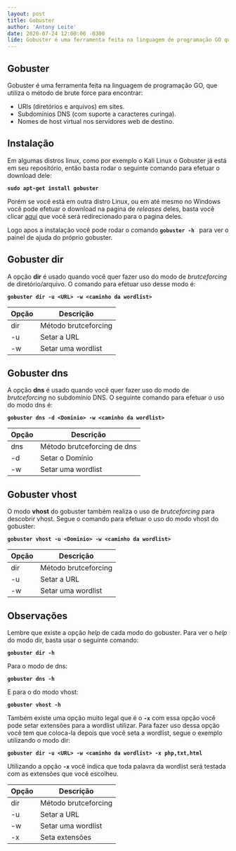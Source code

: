 ```yaml
---
layout: post
title: Gobuster
author: 'Antony Leite'
date: 2020-07-24 12:00:00 -0300
lide: Gobuster é uma ferramenta feita na linguagem de programação GO que utiliza o método de brutceforcing de URL, Subdomínios DNS e VHOSTS. Nesse post você terá uma breve introdução a essa ferramenta.
---
```


## Gobuster

Gobuster é uma ferramenta feita na linguagem de programação GO, que utiliza o método de brute force para encontrar:

 - URIs (diretórios e arquivos) em sites.
 - Subdomínios DNS (com suporte a caracteres curinga).
 - Nomes de host virtual nos servidores web de destino.

## Instalação

Em algumas distros linux, como por exemplo o Kali Linux o Gobuster já está em seu repositório, então basta rodar o seguinte comando para efetuar o download dele:

**`sudo apt-get install gobuster`**

Porém se você está em outra distro Linux, ou em até mesmo no Windows você pode efetuar o download na pagina de *releases* deles, basta você clicar [aqui](https://github.com/OJ/gobuster/releases) que você será redirecionado para o pagina deles.

Logo apos a instalação você pode rodar o comando **`gobuster -h `** para ver o painel de ajuda do próprio gobuster.

## Gobuster dir

A opção **dir** é usado quando você quer fazer uso do modo de *brutceforcing* de diretório/arquivo. O comando para efetuar uso desse modo é:

**`gobuster dir -u <URL> -w <caminho da wordlist>`**

<table class="table">
  <thead>
    <tr>
      <th scope="col">Opção</th>
      <th scope="col">Descrição</th>
    </tr>
  </thead>
  <tbody>
    <tr>
      <td>dir</td>
      <td>Método brutceforcing</td>
    </tr>
    <tr>
      <td>-u</td>
      <td>Setar a URL</td>
    </tr>
    <tr>
      <td>-w</td>
      <td>Setar uma wordlist</td>
    </tr>
  </tbody>
</table>

## Gobuster dns

A opção **dns** é usado quando você quer fazer uso do modo de *brutceforcing* no subdomínio DNS. O seguinte comando para efetuar o uso do modo dns é:

**`gobuster dns -d <Dominio> -w <caminho da wordlist>`**

<table class="table">
  <thead>
    <tr>
      <th scope="col">Opção</th>
      <th scope="col">Descrição</th>
    </tr>
  </thead>
  <tbody>
    <tr>
      <td>dns</td>
      <td>Método brutceforcing de dns</td>
    </tr>
    <tr>
      <td>-d</td>
      <td>Setar o Domínio</td>
    </tr>
    <tr>
      <td>-w</td>
      <td>Setar uma wordlist</td>
    </tr>
  </tbody>
</table>

## Gobuster vhost

O modo **vhost** do gobuster também realiza o uso de *brutceforcing* para descobrir vhost. Segue o comando para efetuar o uso do modo vhost do gobuster: 

**`gobuster vhost -u <Dominio> -w <caminho da wordlist>`**

<table class="table">
  <thead>
    <tr>
      <th scope="col">Opção</th>
      <th scope="col">Descrição</th>
    </tr>
  </thead>
  <tbody>
    <tr>
      <td>dir</td>
      <td>Método brutceforcing</td>
    </tr>
    <tr>
      <td>-u</td>
      <td>Setar a URL</td>
    </tr>
    <tr>
      <td>-w</td>
      <td>Setar uma wordlist</td>
    </tr>
  </tbody>
</table>

## Observações

Lembre que existe a opção *help* de cada modo do gobuster. Para ver o *help* do modo dir, basta usar o seguinte comando:

**`gobuster dir -h`**

Para o modo de dns:

**`gobuster dns -h`**

E para o do modo vhost:

**`gobuster vhost -h`**

Também existe uma opção muito legal que é o **`-x`** com essa opção você pode setar extensões para a wordlist utilizar. Para fazer uso dessa opção você tem que coloca-la depois que você seta a wordlist, segue o exemplo utilizando o modo dir:

**`gobuster dir -u <URL> -w <caminho da wordlist> -x php,txt,html`**

Utilizando a opção **`-x`** você indica que toda palavra da wordlist será testada com as extensões que você escolheu.

<table class="table">
  <thead>
    <tr>
      <th scope="col">Opção</th>
      <th scope="col">Descrição</th>
    </tr>
  </thead>
  <tbody>
    <tr>
      <td>dir</td>
      <td>Método brutceforcing</td>
    </tr>
    <tr>
      <td>-u</td>
      <td>Setar a URL</td>
    </tr>
    <tr>
      <td>-w</td>
      <td>Setar uma wordlist</td>
    </tr>
    <tr>
      <td>-x</td>
      <td>Seta extensões</td>
    </tr>
  </tbody>
</table>
